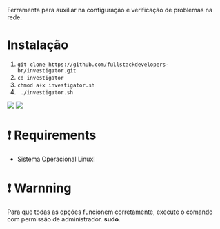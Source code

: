 Ferramenta para auxiliar na configuração e verificação de problemas na rede.

# Instalação 
<ol>
<li><code>git clone https://github.com/fullstackdevelopers-br/investigator.git</code></li>
<li><code>cd investigator</code></li>
<li><code>chmod a+x investigator.sh</code></li>
<li><code> ./investigator.sh </code></li>
</ol>
<img src="investigator.png">
<img src="i2.png">

# :exclamation: Requirements
<ul>
<li><p>Sistema Operacional Linux!</p></li>
</ul>

# :exclamation: Warnning
<p>Para que todas as opções funcionem corretamente, execute o comando com permissão de administrador. <strong>sudo</strong>.</p>

